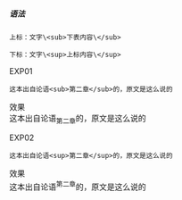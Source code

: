 ##### 语法

    上标：文字\<sub>下表内容\</sub>
  
    下标：文字\<sup>上标内容\</sup>

EXP01  

    这本出自论语<sub>第二章</sub>的，原文是这么说的  
效果  
这本出自论语<sub>第二章</sub>的，原文是这么说的  

EXP02  

    这本出自论语<sup>第二章</sup>的，原文是这么说的  
效果  
这本出自论语<sup>第二章</sup>的，原文是这么说的  


